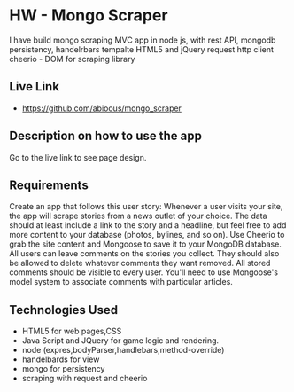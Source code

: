 
# HW - Mongo Scraper

I have build mongo scraping MVC app in node js, 
with rest API,
mongodb persistency,
handelrbars tempalte
HTML5 and jQuery
request http client
cheerio - DOM for scraping library

## Live Link
 - https://github.com/abioous/mongo_scraper

## Description on how to use the app

Go to the live link to see page design.

## Requirements

Create an app that follows this user story:
Whenever a user visits your site, the app will scrape stories from a news outlet of your choice. The data should at least include a link to the story and a headline, but feel free to add more content to your database (photos, bylines, and so on).
Use Cheerio to grab the site content and Mongoose to save it to your MongoDB database.
All users can leave comments on the stories you collect. They should also be allowed to delete whatever comments they want removed. All stored comments should be visible to every user.
You'll need to use Mongoose's model system to associate comments with particular articles.


## Technologies Used

- HTML5 for web pages,CSS
- Java Script and JQuery for game logic and rendering.
- node (expres,bodyParser,handlebars,method-override)
- handelbards for view
- mongo for persistency
- scraping with request and  cheerio
